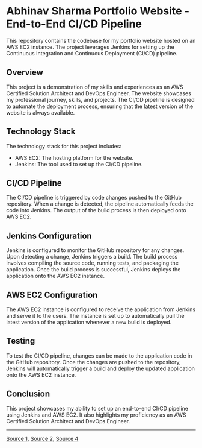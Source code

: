 # Abhinav Sharma Portfolio Website - End-to-End CI/CD Pipeline

This repository contains the codebase for my portfolio website hosted on an AWS EC2 instance. The project leverages Jenkins for setting up the Continuous Integration and Continuous Deployment (CI/CD) pipeline.

## Overview

This project is a demonstration of my skills and experiences as an AWS Certified Solution Architect and DevOps Engineer. The website showcases my professional journey, skills, and projects. The CI/CD pipeline is designed to automate the deployment process, ensuring that the latest version of the website is always available.

## Technology Stack

The technology stack for this project includes:

- AWS EC2: The hosting platform for the website.
- Jenkins: The tool used to set up the CI/CD pipeline.

## CI/CD Pipeline

The CI/CD pipeline is triggered by code changes pushed to the GitHub repository. When a change is detected, the pipeline automatically feeds the code into Jenkins. The output of the build process is then deployed onto AWS EC2.

## Jenkins Configuration

Jenkins is configured to monitor the GitHub repository for any changes. Upon detecting a change, Jenkins triggers a build. The build process involves compiling the source code, running tests, and packaging the application. Once the build process is successful, Jenkins deploys the application onto the AWS EC2 instance.

## AWS EC2 Configuration

The AWS EC2 instance is configured to receive the application from Jenkins and serve it to the users. The instance is set up to automatically pull the latest version of the application whenever a new build is deployed.

## Testing

To test the CI/CD pipeline, changes can be made to the application code in the GitHub repository. Once the changes are pushed to the repository, Jenkins will automatically trigger a build and deploy the updated application onto the AWS EC2 instance.

## Conclusion

This project showcases my ability to set up an end-to-end CI/CD pipeline using Jenkins and AWS EC2. It also highlights my proficiency as an AWS Certified Solution Architect and DevOps Engineer.

---

[Source 1](https://aws.amazon.com/blogs/devops/setting-up-a-ci-cd-pipeline-by-integrating-jenkins-with-aws-codebuild-and-aws-codedeploy/), [Source 2](https://dev.to/onumaku_bobby/compare-aws-codepipeline-vs-jenkins-for-cicd-3j6k), [Source 4](https://blog.ippon.tech/jenkins-vs-aws-codepipeline/)

